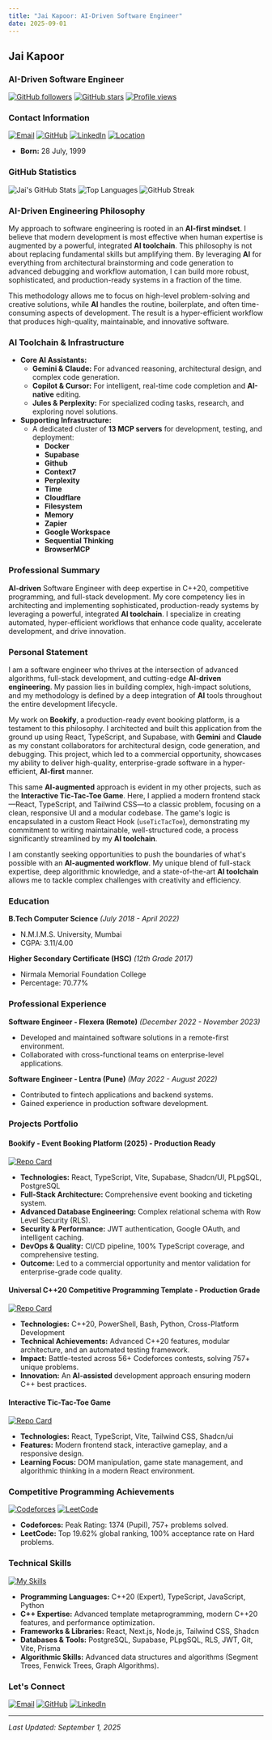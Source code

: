 ```yaml
---
title: "Jai Kapoor: AI-Driven Software Engineer"
date: 2025-09-01
---
```


## Jai Kapoor

### **AI**-Driven Software Engineer

[![GitHub followers](https://img.shields.io/github/followers/jaipkapoor99?label=Followers&style=social)](https://github.com/jaipkapoor99)
[![GitHub stars](https://img.shields.io/github/stars/jaipkapoor99?label=Stars&style=social)](https://github.com/jaipkapoor99)
[![Profile views](https://komarev.com/ghpvc/?username=jaipkapoor99&color=brightgreen&style=flat-square&label=Profile+Views)](https://github.com/jaipkapoor99)

### Contact Information

[![Email](https://img.shields.io/badge/Email-jaipkapoor99%40gmail.com-red?style=for-the-badge&logo=gmail&logoColor=white)](mailto:jaipkapoor99@gmail.com)
[![GitHub](https://img.shields.io/badge/GitHub-jaipkapoor99-black?style=for-the-badge&logo=github&logoColor=white)](https://github.com/jaipkapoor99)
[![LinkedIn](https://img.shields.io/badge/LinkedIn-jaipkapoor-blue?style=for-the-badge&logo=linkedin&logoColor=white)](https://www.linkedin.com/in/jaipkapoor/)
[![Location](https://img.shields.io/badge/Location-Mumbai%2C%20India-green?style=for-the-badge&logo=googlemaps&logoColor=white)](https://www.google.com/maps/place/Mumbai,+Maharashtra,+India)

- **Born:** 28 July, 1999

### GitHub Statistics

![Jai's GitHub Stats](https://github-readme-stats.vercel.app/api?username=jaipkapoor99&show_icons=true&theme=radical&hide_border=true&count_private=true)
![Top Languages](https://github-readme-stats.vercel.app/api/top-langs/?username=jaipkapoor99&layout=compact&theme=radical&hide_border=true)
![GitHub Streak](https://streak-stats.demolab.com/?user=jaipkapoor99&theme=radical&hide_border=true)

### **AI**-Driven Engineering Philosophy

My approach to software engineering is rooted in an **AI-first mindset**. I believe that modern development is most effective when human expertise is augmented by a powerful, integrated **AI toolchain**. This philosophy is not about replacing fundamental skills but amplifying them. By leveraging **AI** for everything from architectural brainstorming and code generation to advanced debugging and workflow automation, I can build more robust, sophisticated, and production-ready systems in a fraction of the time.

This methodology allows me to focus on high-level problem-solving and creative solutions, while **AI** handles the routine, boilerplate, and often time-consuming aspects of development. The result is a hyper-efficient workflow that produces high-quality, maintainable, and innovative software.

### **AI** Toolchain & Infrastructure

-   **Core **AI** Assistants:**
    -   **Gemini & Claude:** For advanced reasoning, architectural design, and complex code generation.
    -   **Copilot & Cursor:** For intelligent, real-time code completion and **AI-native** editing.
    -   **Jules & Perplexity:** For specialized coding tasks, research, and exploring novel solutions.
-   **Supporting Infrastructure:**
    -   A dedicated cluster of **13 MCP servers** for development, testing, and deployment:
        -   **Docker**
        -   **Supabase**
        -   **Github**
        -   **Context7**
        -   **Perplexity**
        -   **Time**
        -   **Cloudflare**
        -   **Filesystem**
        -   **Memory**
        -   **Zapier**
        -   **Google Workspace**
        -   **Sequential Thinking**
        -   **BrowserMCP**

### Professional Summary

**AI-driven** Software Engineer with deep expertise in C++20, competitive programming, and full-stack development. My core competency lies in architecting and implementing sophisticated, production-ready systems by leveraging a powerful, integrated **AI toolchain**. I specialize in creating automated, hyper-efficient workflows that enhance code quality, accelerate development, and drive innovation.

### Personal Statement

I am a software engineer who thrives at the intersection of advanced algorithms, full-stack development, and cutting-edge **AI-driven engineering**. My passion lies in building complex, high-impact solutions, and my methodology is defined by a deep integration of **AI** tools throughout the entire development lifecycle.

My work on **Bookify**, a production-ready event booking platform, is a testament to this philosophy. I architected and built this application from the ground up using React, TypeScript, and Supabase, with **Gemini** and **Claude** as my constant collaborators for architectural design, code generation, and debugging. This project, which led to a commercial opportunity, showcases my ability to deliver high-quality, enterprise-grade software in a hyper-efficient, **AI-first** manner.

This same **AI-augmented** approach is evident in my other projects, such as the **Interactive Tic-Tac-Toe Game**. Here, I applied a modern frontend stack—React, TypeScript, and Tailwind CSS—to a classic problem, focusing on a clean, responsive UI and a modular codebase. The game's logic is encapsulated in a custom React Hook (`useTicTacToe`), demonstrating my commitment to writing maintainable, well-structured code, a process significantly streamlined by my **AI toolchain**.

I am constantly seeking opportunities to push the boundaries of what's possible with an **AI-augmented workflow**. My unique blend of full-stack expertise, deep algorithmic knowledge, and a state-of-the-art **AI toolchain** allows me to tackle complex challenges with creativity and efficiency.

### Education

**B.Tech Computer Science** _(July 2018 - April 2022)_

-   N.M.I.M.S. University, Mumbai
-   CGPA: 3.11/4.00

**Higher Secondary Certificate (HSC)** _(12th Grade 2017)_

-   Nirmala Memorial Foundation College
-   Percentage: 70.77%

### Professional Experience

**Software Engineer - Flexera (Remote)** _(December 2022 - November 2023)_

-   Developed and maintained software solutions in a remote-first environment.
-   Collaborated with cross-functional teams on enterprise-level applications.

**Software Engineer - Lentra (Pune)** _(May 2022 - August 2022)_

-   Contributed to fintech applications and backend systems.
-   Gained experience in production software development.

### Projects Portfolio

#### **Bookify** - Event Booking Platform (2025) - Production Ready

[![Repo Card](https://github-readme-stats.vercel.app/api/pin/?username=jaipkapoor99&repo=bookify&theme=radical&hide_border=true)](https://github.com/jaipkapoor99/bookify)

-   **Technologies:** React, TypeScript, Vite, Supabase, Shadcn/UI, PLpgSQL, PostgreSQL
-   **Full-Stack Architecture:** Comprehensive event booking and ticketing system.
-   **Advanced Database Engineering:** Complex relational schema with Row Level Security (RLS).
-   **Security & Performance:** JWT authentication, Google OAuth, and intelligent caching.
-   **DevOps & Quality:** CI/CD pipeline, 100% TypeScript coverage, and comprehensive testing.
-   **Outcome:** Led to a commercial opportunity and mentor validation for enterprise-grade code quality.

#### **Universal C++20 Competitive Programming Template** - Production Grade

[![Repo Card](https://github-readme-stats.vercel.app/api/pin/?username=jaipkapoor99&repo=CP-Template&theme=radical&hide_border=true)](https://github.com/jaipkapoor99/CP-Template)

-   **Technologies:** C++20, PowerShell, Bash, Python, Cross-Platform Development
-   **Technical Achievements:** Advanced C++20 features, modular architecture, and an automated testing framework.
-   **Impact:** Battle-tested across 56+ Codeforces contests, solving 757+ unique problems.
-   **Innovation:** An **AI-assisted** development approach ensuring modern C++ best practices.

#### **Interactive Tic-Tac-Toe Game**

[![Repo Card](https://github-readme-stats.vercel.app/api/pin/?username=jaipkapoor99&repo=Tic-Tac-Toe&theme=radical&hide_border=true)](https://github.com/jaipkapoor99/Tic-Tac-Toe)

-   **Technologies:** React, TypeScript, Vite, Tailwind CSS, Shadcn/ui
-   **Features:** Modern frontend stack, interactive gameplay, and a responsive design.
-   **Learning Focus:** DOM manipulation, game state management, and algorithmic thinking in a modern React environment.

### Competitive Programming Achievements

[![Codeforces](https://img.shields.io/badge/Codeforces-jaipkapoor-blue?style=for-the-badge&logo=codeforces&logoColor=white)](https://codeforces.com/profile/jaipkapoor)
[![LeetCode](https://img.shields.io/badge/LeetCode-jaipkapoor99-orange?style=for-the-badge&logo=leetcode&logoColor=white)](https://leetcode.com/jaipkapoor99/)

-   **Codeforces:** Peak Rating: 1374 (Pupil), 757+ problems solved.
-   **LeetCode:** Top 19.62% global ranking, 100% acceptance rate on Hard problems.

### Technical Skills

[![My Skills](https://skillicons.dev/icons?i=cpp,c,python,typescript,javascript,react,nodejs,postgres,supabase,git,github,vscode,powershell,bash&theme=dark)](https://skillicons.dev)

-   **Programming Languages:** C++20 (Expert), TypeScript, JavaScript, Python
-   **C++ Expertise:** Advanced template metaprogramming, modern C++20 features, and performance optimization.
-   **Frameworks & Libraries:** React, Next.js, Node.js, Tailwind CSS, Shadcn
-   **Databases & Tools:** PostgreSQL, Supabase, PLpgSQL, RLS, JWT, Git, Vite, Prisma
-   **Algorithmic Skills:** Advanced data structures and algorithms (Segment Trees, Fenwick Trees, Graph Algorithms).

### Let's Connect

[![Email](https://img.shields.io/badge/Email-jaipkapoor99%40gmail.com-red?style=for-the-badge&logo=gmail&logoColor=white)](mailto:jaipkapoor99@gmail.com)
[![GitHub](https://img.shields.io/badge/GitHub-jaipkapoor99-black?style=for-the-badge&logo=github&logoColor=white)](https://github.com/jaipkapoor99)
[![LinkedIn](https://img.shields.io/badge/LinkedIn-jaipkapoor-blue?style=for-the-badge&logo=linkedin&logoColor=white)](https://www.linkedin.com/in/jaipkapoor/)

---
*Last Updated: September 1, 2025*
